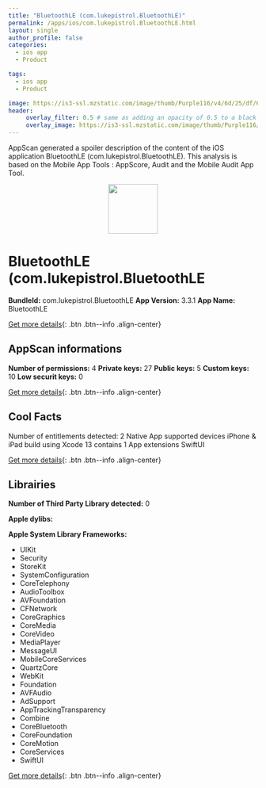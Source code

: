 ```yaml
---
title: "BluetoothLE (com.lukepistrol.BluetoothLE)"
permalink: /apps/ios/com.lukepistrol.BluetoothLE.html
layout: single
author_profile: false
categories: 
  - ios app 
  - Product 

tags: 
  - ios app 
  - Product 

image: https://is3-ssl.mzstatic.com/image/thumb/Purple116/v4/6d/25/df/6d25dfa7-8263-a40d-f9ac-c3f60adde1f1/AppIcon-1x_U007emarketing-0-7-85-220.jpeg/512x512bb.jpg
header: 
     overlay_filter: 0.5 # same as adding an opacity of 0.5 to a black background
     overlay_image: https://is3-ssl.mzstatic.com/image/thumb/Purple116/v4/6d/25/df/6d25dfa7-8263-a40d-f9ac-c3f60adde1f1/AppIcon-1x_U007emarketing-0-7-85-220.jpeg/512x512bb.jpg
---
```

AppScan generated a spoiler description of the content of the iOS application BluetoothLE (com.lukepistrol.BluetoothLE). This analysis is based on the Mobile App Tools : AppScore, Audit and the Mobile Audit App Tool.

  
  
<div style="text-align: center;"><img src="https://is3-ssl.mzstatic.com/image/thumb/Purple116/v4/6d/25/df/6d25dfa7-8263-a40d-f9ac-c3f60adde1f1/AppIcon-1x_U007emarketing-0-7-85-220.jpeg/512x512bb.jpg" width="100" height="100"></div>  
  
# BluetoothLE (com.lukepistrol.BluetoothLE

**BundleId:** com.lukepistrol.BluetoothLE
**App Version:** 3.3.1
**App Name:** BluetoothLE


[Get more details](/pricing.html){: .btn .btn--info .align-center}  
  
## AppScan informations 

**Number of permissions:** 4
**Private keys:** 27
**Public keys:** 5
**Custom keys:** 10
**Low securit keys:** 0
  
[Get more details](/pricing.html){: .btn .btn--info .align-center}

## Cool Facts

Number of entitlements detected: 2
Native App
supported devices iPhone & iPad
build using Xcode 13
contains 1 App extensions
SwiftUI
  
[Get more details](/pricing.html){: .btn .btn--info .align-center}

## Librairies 
**Number of Third Party Library detected:** 0

**Apple dylibs:**


**Apple System Library Frameworks:**
- UIKit
- Security
- StoreKit
- SystemConfiguration
- CoreTelephony
- AudioToolbox
- AVFoundation
- CFNetwork
- CoreGraphics
- CoreMedia
- CoreVideo
- MediaPlayer
- MessageUI
- MobileCoreServices
- QuartzCore
- WebKit
- Foundation
- AVFAudio
- AdSupport
- AppTrackingTransparency
- Combine
- CoreBluetooth
- CoreFoundation
- CoreMotion
- CoreServices
- SwiftUI


  
[Get more details](/pricing.html){: .btn .btn--info .align-center}

